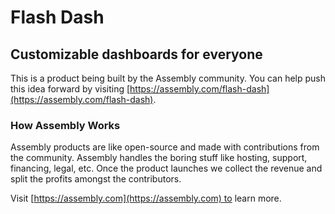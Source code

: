 # Flash Dash

## Customizable dashboards for everyone

This is a product being built by the Assembly community. You can help push this idea forward by visiting [https://assembly.com/flash-dash](https://assembly.com/flash-dash).

### How Assembly Works

Assembly products are like open-source and made with contributions from the community. Assembly handles the boring stuff like hosting, support, financing, legal, etc. Once the product launches we collect the revenue and split the profits amongst the contributors.

Visit [https://assembly.com](https://assembly.com) to learn more.
